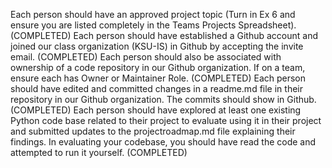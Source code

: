 Each person should have an approved project topic (Turn in Ex 6 and ensure you are listed completely in the Teams Projects Spreadsheet). (COMPLETED)
Each person should have established a Github account and joined our class organization (KSU-IS) in Github by accepting the invite email.  (COMPLETED)
Each person should also be associated with ownership of a code repository in our Github organization. If on a team, ensure each has Owner or Maintainer Role. (COMPLETED)
Each person should have edited and committed changes in a readme.md file in their repository in our Github organization. The commits should show in Github. (COMPLETED)
Each person should have explored at least one existing Python code base related to their project to evaluate using it in their project and submitted updates to the projectroadmap.md file explaining their findings. In evaluating your codebase, you should have read the code and attempted to run it yourself. (COMPLETED)
